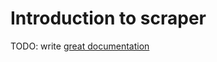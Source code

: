 # Introduction to scraper

TODO: write [great documentation](http://jacobian.org/writing/what-to-write/)

